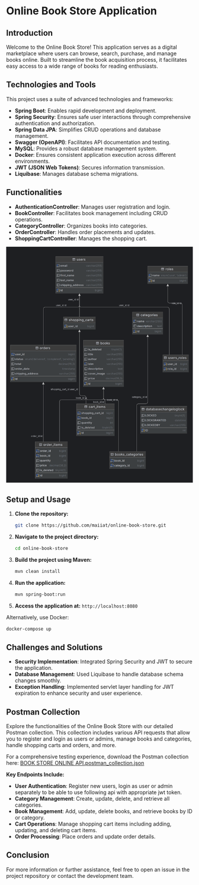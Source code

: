 
# Online Book Store Application

## Introduction

Welcome to the Online Book Store! This application serves as a digital marketplace where users can browse, search, purchase, and manage books online. Built to streamline the book acquisition process, it facilitates easy access to a wide range of books for reading enthusiasts.

## Technologies and Tools

This project uses a suite of advanced technologies and frameworks:
- **Spring Boot**: Enables rapid development and deployment.
- **Spring Security**: Ensures safe user interactions through comprehensive authentication and authorization.
- **Spring Data JPA**: Simplifies CRUD operations and database management.
- **Swagger (OpenAPI)**: Facilitates API documentation and testing.
- **MySQL**: Provides a robust database management system.
- **Docker**: Ensures consistent application execution across different environments.
- **JWT (JSON Web Tokens)**: Secures information transmission.
- **Liquibase**: Manages database schema migrations.

## Functionalities

- **AuthenticationController**: Manages user registration and login.
- **BookController**: Facilitates book management including CRUD operations.
- **CategoryController**: Organizes books into categories.
- **OrderController**: Handles order placements and updates.
- **ShoppingCartController**: Manages the shopping cart.

![img.png](book-store-diagram.png)

## Setup and Usage

1. **Clone the repository:**
   ```bash
   git clone https://github.com/maiiat/online-book-store.git
   ```
2. **Navigate to the project directory:**
   ```bash
   cd online-book-store
   ```
3. **Build the project using Maven:**
   ```bash
   mvn clean install
   ```
4. **Run the application:**
   ```bash
   mvn spring-boot:run
   ```
5. **Access the application at:** `http://localhost:8080`

Alternatively, use Docker:
   ```bash
   docker-compose up
   ```

## Challenges and Solutions

- **Security Implementation**: Integrated Spring Security and JWT to secure the application.
- **Database Management**: Used Liquibase to handle database schema changes smoothly.
- **Exception Handling**: Implemented servlet layer handling for JWT expiration to enhance security and user experience.

## Postman Collection

Explore the functionalities of the Online Book Store with our detailed Postman collection. This collection includes various API requests that allow you to register and login as users or admins, manage books and categories, handle shopping carts and orders, and more.

For a comprehensive testing experience, download the Postman collection here: [BOOK STORE ONLINE API.postman_collection.json](..%2F..%2FDesktop%2FBOOK%20STORE%20ONLINE%20API.postman_collection.json)

**Key Endpoints Include:**
- **User Authentication**: Register new users, login as user or admin separately to be able to use following api with appropriate jwt token.
- **Category Management**: Create, update, delete, and retrieve all categories.
- **Book Management**: Add, update, delete books, and retrieve books by ID or category.
- **Cart Operations**: Manage shopping cart items including adding, updating, and deleting cart items.
- **Order Processing**: Place orders and update order details.

## Conclusion
For more information or further assistance, feel free to open an issue in the project repository or contact the development team.
